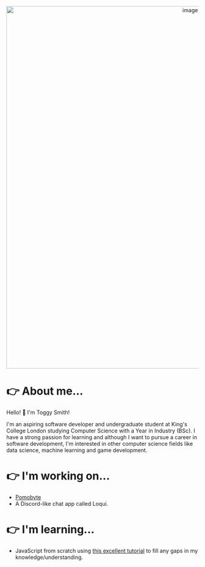 <p align = "center"><img width="948" alt="image" src="https://user-images.githubusercontent.com/61121030/156783413-7a186f9f-d261-43f6-88d0-894c97ed22b2.png"></p>

# 👉 About me...

Hello! 👋 I'm Toggy Smith!

I'm an aspiring software developer and undergraduate student at King's College London studying Computer Science with a Year in Industry (BSc). I have a strong passion for learning and although I want to pursue a career in software development, I'm interested in other computer science fields like data science, machine learning and game development.

# 👉 I'm working on...

- [Pomobyte](https://pomobyte.com)
- A Discord-like chat app called Loqui.

# 👉 I'm learning...

- JavaScript from scratch using [this excellent tutorial](https://javascript.info) to fill any gaps in my knowledge/understanding.

